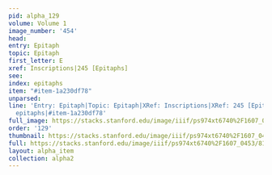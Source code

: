 ```yaml
---
pid: alpha_129
volume: Volume 1
image_number: '454'
head: 
entry: Epitaph
topic: Epitaph
first_letter: E
xref: Inscriptions|245 [Epitaphs]
see: 
index: epitaphs
item: "#item-1a230df78"
unparsed: 
line: 'Entry: Epitaph|Topic: Epitaph|XRef: Inscriptions|XRef: 245 [Epitaphs]|Index:
  epitaphs|#item-1a230df78'
full_image: https://stacks.stanford.edu/image/iiif/ps974xt6740%2F1607_0453/full/full/0/default.jpg
order: '129'
thumbnail: https://stacks.stanford.edu/image/iiif/ps974xt6740%2F1607_0453/full/100,/0/default.jpg
full: https://stacks.stanford.edu/image/iiif/ps974xt6740%2F1607_0453/813,256,2968,469/full/0/default.jpg
layout: alpha_item
collection: alpha2
---
```

